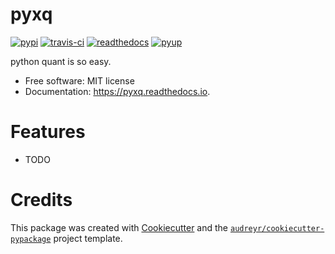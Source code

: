 # pyxq
[![pypi](https://img.shields.io/pypi/v/pyxq.svg)](https://pypi.python.org/pypi/pyxq)
[![travis-ci](https://img.shields.io/travis/goodchinas/pyxq.svg)](https://travis-ci.org/goodchinas/pyxq)
[![readthedocs](https://readthedocs.org/projects/pyxq/badge/?version=latest)](https://pyxq.readthedocs.io/en/latest/?badge=latest)
<a href="https://pyup.io/repos/github/goodchinas/pyxq/"><img alt="pyup" src="https://pyup.io/repos/github/goodchinas/pyxq/shield.svg"></a>

python quant is so easy.

* Free software: MIT license
* Documentation: https://pyxq.readthedocs.io.


# Features
* TODO

# Credits
This package was created with [Cookiecutter](https://github.com/audreyr/cookiecutter) and the [`audreyr/cookiecutter-pypackage`](https://github.com/audreyr/cookiecutter-pypackage) project template.


